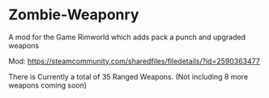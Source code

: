# Zombie-Weaponry
A mod for the Game Rimworld which adds pack a punch and upgraded weapons

Mod: https://steamcommunity.com/sharedfiles/filedetails/?id=2590363477

There is Currently a total of 35 Ranged Weapons. (Not including 8 more weapons coming soon)

